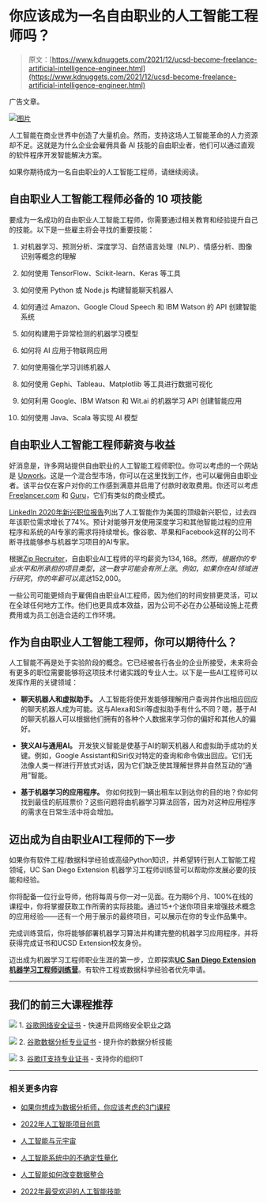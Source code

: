 # 你应该成为一名自由职业的人工智能工程师吗？

> 原文：[https://www.kdnuggets.com/2021/12/ucsd-become-freelance-artificial-intelligence-engineer.html](https://www.kdnuggets.com/2021/12/ucsd-become-freelance-artificial-intelligence-engineer.html)

广告文章。

[![图片](../Images/a419d237945082da5fc5faaf1d671593.png)](https://career-bootcamps.extension.ucsd.edu/machine-learning-engineering-bootcamp/?utm_source=kdnuggets&utm_medium=cpm&utm_campaign=ucsdmec&utm_term=dec_sponsored_content)

人工智能在商业世界中创造了大量机会。然而，支持这场人工智能革命的人力资源却不足。这就是为什么企业会雇佣具备 AI 技能的自由职业者，他们可以通过直观的软件程序开发智能解决方案。

如果你期待成为一名自由职业的人工智能工程师，请继续阅读。

## **自由职业人工智能工程师必备的 10 项技能**

要成为一名成功的自由职业人工智能工程师，你需要通过相关教育和经验提升自己的技能。以下是一些雇主将会寻找的重要技能：

1.  对机器学习、预测分析、深度学习、自然语言处理（NLP）、情感分析、图像识别等概念的理解

1.  如何使用 TensorFlow、Scikit-learn、Keras 等工具

1.  如何使用 Python 或 Node.js 构建智能聊天机器人

1.  如何通过 Amazon、Google Cloud Speech 和 IBM Watson 的 API 创建智能系统

1.  如何构建用于异常检测的机器学习模型

1.  如何将 AI 应用于物联网应用

1.  如何使用强化学习训练机器人

1.  如何使用 Gephi、Tableau、Matplotlib 等工具进行数据可视化

1.  如何利用 Google、IBM Watson 和 Wit.ai 的机器学习 API 创建智能应用

1.  如何使用 Java、Scala 等实现 AI 模型

## **自由职业人工智能工程师薪资与收益**

好消息是，许多网站提供自由职业的人工智能工程师职位。你可以考虑的一个网站是 [Upwork](https://www.upwork.com/)。这是一个混合型市场，你可以在这里找到工作，也可以雇佣自由职业者。该平台仅在客户对你的工作感到满意并启用了付款时收取费用。你还可以考虑 [Freelancer.com](https://www.freelancer.com/) 和 [Guru](http://www.guru.com/)，它们有类似的商业模式。

[LinkedIn 2020年新兴职位报告](https://business.linkedin.com/content/dam/me/business/en-us/talent-solutions/emerging-jobs-report/Emerging_Jobs_Report_U.S._FINAL.pdf)列出了人工智能作为美国的顶级新兴职位，过去四年该职位需求增长了74%。预计对能够开发使用深度学习和其他智能过程的应用程序和系统的AI专家的需求将持续增长。像谷歌、苹果和Facebook这样的公司不断寻找能够参与机器学习项目的AI专家。

根据[Zip Recruiter](https://www.ziprecruiter.com/Salaries/Freelance-Artificial-Intelligence-Engineer-Salary)，自由职业AI工程师的平均薪资为$134,168。然而，根据你的专业水平和所承担的项目类型，这一数字可能会有所上涨。例如，如果你在AI领域进行研究，你的年薪可以高达$152,000。

一些公司可能更倾向于雇佣自由职业AI工程师，因为他们的时间安排更灵活，可以在全球任何地方工作。他们也更具成本效益，因为公司不必在办公基础设施上花费费用或为员工创造合适的工作环境。

## **作为自由职业人工智能工程师，你可以期待什么？**

人工智能不再是处于实验阶段的概念。它已经被各行各业的企业所接受，未来将会有更多的职位需要能够将这项技术付诸实践的专业人士。以下是一些AI工程师可以发挥作用的关键领域：

+   **聊天机器人和虚拟助手。** 人工智能将使开发能够理解用户查询并作出相应回应的聊天机器人成为可能。这与Alexa和Siri等虚拟助手有什么不同？嗯，基于AI的聊天机器人可以根据他们拥有的各种个人数据来学习你的偏好和其他人的偏好。

+   **狭义AI与通用AI。** 开发狭义智能是使基于AI的聊天机器人和虚拟助手成功的关键。例如，Google Assistant和Siri仅对特定的查询和命令做出回应。它们无法像人类一样进行开放式对话，因为它们缺乏使其理解世界并自然互动的“通用”智能。

+   **基于机器学习的应用程序。** 你如何找到一辆出租车以到达你的目的地？你如何找到最佳的航班票价？这些问题将由机器学习算法回答，因为对这种应用程序的需求在日常生活中将会增加。

## **迈出成为自由职业AI工程师的下一步**

如果你有软件工程/数据科学经验或高级Python知识，并希望转行到人工智能工程领域，UC San Diego Extension 机器学习工程师训练营可以帮助你发展必要的技能和经验。

你将配备一位行业导师，他将每周与你一对一见面。在为期6个月、100%在线的课程中，你将掌握获取工作所需的实际技能。通过15+个迷你项目来增强技术概念的应用经验——还有一个用于展示的最终项目，可以展示在你的专业作品集中。

完成训练营后，你将能够部署机器学习算法并构建完整的机器学习应用程序，并将获得完成证书和UCSD Extension校友身份。

迈出成为机器学习工程师职业生涯的第一步，立即探索[**UC San Diego Extension 机器学习工程师训练营**](https://career-bootcamps.extension.ucsd.edu/machine-learning-engineering-bootcamp/?utm_source=kdnuggets&utm_medium=cpm&utm_campaign=ucsdmec&utm_term=dec_sponsored_content)。有软件工程或数据科学经验者优先申请。

* * *

## 我们的前三大课程推荐

![](../Images/0244c01ba9267c002ef39d4907e0b8fb.png) 1\. [谷歌网络安全证书](https://www.kdnuggets.com/google-cybersecurity) - 快速开启网络安全职业之路

![](../Images/e225c49c3c91745821c8c0368bf04711.png) 2\. [谷歌数据分析专业证书](https://www.kdnuggets.com/google-data-analytics) - 提升你的数据分析技能

![](../Images/0244c01ba9267c002ef39d4907e0b8fb.png) 3\. [谷歌IT支持专业证书](https://www.kdnuggets.com/google-itsupport) - 支持你的组织IT

* * *

### 相关更多内容

+   [如果你想成为数据分析师，你应该考虑的3门课程](https://www.kdnuggets.com/3-courses-you-should-consider-if-you-want-to-become-a-data-analyst)

+   [2022年人工智能项目创意](https://www.kdnuggets.com/2022/01/artificial-intelligence-project-ideas-2022.html)

+   [人工智能与元宇宙](https://www.kdnuggets.com/2022/02/artificial-intelligence-metaverse.html)

+   [人工智能系统中的不确定性量化](https://www.kdnuggets.com/2022/04/uncertainty-quantification-artificial-intelligencebased-systems.html)

+   [人工智能如何改变数据整合](https://www.kdnuggets.com/2022/04/artificial-intelligence-transform-data-integration.html)

+   [2022年最受欢迎的人工智能技能](https://www.kdnuggets.com/2022/08/indemand-artificial-intelligence-skills-learn-2022.html)
